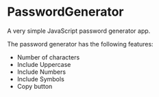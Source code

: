 # PasswordGenerator
A very simple JavaScript password generator app.

The password generator has the following features:

* Number of characters
* Include Uppercase
* Include Numbers
* Include Symbols
* Copy button

